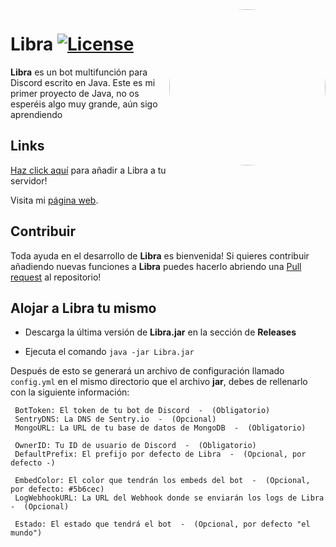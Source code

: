 <img align="right" src="https://cdn.discordapp.com/attachments/821414744820416563/911668608348868678/avatar.png" height="250" width="250" style="border-radius: 100%">

# Libra [![License](https://img.shields.io/github/license/mashape/apistatus.svg?style=flat-square)](LICENSE)
**Libra** es un bot multifunción para Discord escrito en Java.
Este es mi primer proyecto de Java, no os esperéis algo muy grande, aún sigo aprendiendo

## Links
[Haz click aquí](https://discordapp.com/oauth2/authorize?client_id=829263504435052614&permissions=8&scope=bot%20applications.commands) para añadir a Libra a tu servidor!

Visita mi [página web](https://libra.kirobot.cc).

## Contribuir

Toda ayuda en el desarrollo de **Libra** es bienvenida! Si quieres contribuir añadiendo nuevas funciones a **Libra** puedes hacerlo abriendo una [Pull request](https://github.com/holasoyender/Libra/pulls) al repositorio!


## Alojar a Libra tu mismo

 - Descarga la última versión de **Libra.jar** en la sección de **Releases**
 
 - Ejecuta el comando `java -jar Libra.jar`
 

Después de esto se generará un archivo de configuración llamado `config.yml` en el mismo directorio que el archivo **jar**, debes de rellenarlo con la siguiente información:
```
 BotToken: El token de tu bot de Discord  -  (Obligatorio)
 SentryDNS: La DNS de Sentry.io  -  (Opcional)
 MongoURL: La URL de tu base de datos de MongoDB  -  (Obligatorio)
 
 OwnerID: Tu ID de usuario de Discord  -  (Obligatorio)
 DefaultPrefix: El prefijo por defecto de Libra  -  (Opcional, por defecto -)
 
 EmbedColor: El color que tendrán los embeds del bot  -  (Opcional, por defecto: #5b6cec)
 LogWebhookURL: La URL del Webhook donde se enviarán los logs de Libra  -  (Opcional)
 
 Estado: El estado que tendrá el bot  -  (Opcional, por defecto "el mundo")
 ```
